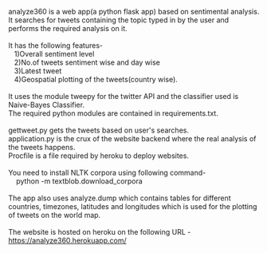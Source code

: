 analyze360 is a web app(a python flask app) based on sentimental analysis. It searches for tweets containing the topic typed in by the user and performs the required analysis on it.
<br><br>
It has the following features- <br>
&nbsp;&nbsp;   1)Overall sentiment level <br>
&nbsp;&nbsp;   2)No.of tweets sentiment wise and day wise<br>
&nbsp;&nbsp;    3)Latest tweet<br>
&nbsp;&nbsp;    4)Geospatial plotting of the tweets(country wise).<br>
    <br>
It uses the module tweepy for the twitter API and the classifier used is Naive-Bayes Classifier.<br>
The required python modules are contained in requirements.txt.
<br><br>
gettweet.py gets the tweets based on user's searches. 
<br>
application.py is the crux of the website backend where the real analysis of the tweets happens.
<br>
Procfile is a file required by heroku to deploy websites.
<br><br>
You need to install NLTK corpora using following command-<br>
&nbsp;&nbsp;&nbsp;   python -m textblob.download_corpora
   <br><br>
The app also uses analyze.dump which contains tables for different countries, timezones, latitudes and longitudes which is used for the plotting of tweets on the world map.
   <br><br>
   The website is hosted on heroku on the following URL - https://analyze360.herokuapp.com/
